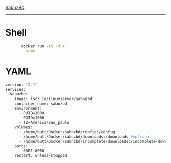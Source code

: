 
[SabnzBD](https://www.duckdns.org/)
		
----

# Shell				
```bash	
	   docker run -it -d \
	   --name 					
```							
# YAML							
```bash							
version: "2.1"
services:
  sabnzbd:
    image: lscr.io/linuxserver/sabnzbd
    container_name: sabnzbd
    environment:
      - PUID=1000
      - PGID=1000
      - TZ=America/Sao_paulo
    volumes:
      - /home/butt/Docker/sabnzbd/config:/config
      - /home/butt/Docker/sabnzbd/downloads:/downloads #optional
      - /home/butt/Docker/sabnzbd/incomplete/downloads:/incomplete-downloads #optional
    ports:
      - 6001:8080
    restart: unless-stopped				
```							
						
